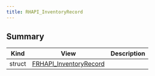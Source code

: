 ```yaml
---
title: RHAPI_InventoryRecord
---
```


## Summary
| Kind | View | Description |
|------|------|-------------|
|struct|[FRHAPI_InventoryRecord](/unreal-plugins/all/structfrhapi__inventoryrecord/#structFRHAPI__InventoryRecord)||
